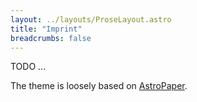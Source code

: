 ```yaml
---
layout: ../layouts/ProseLayout.astro
title: "Imprint"
breadcrumbs: false
---
```


TODO ...

The theme is loosely based on [AstroPaper](https://github.com/satnaing/astro-paper).
